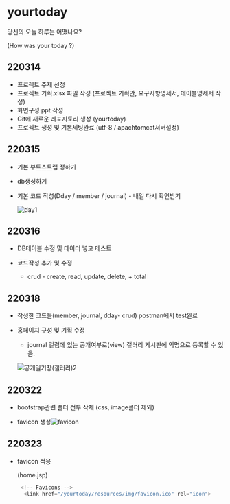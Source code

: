 # yourtoday
당신의 오늘 하루는 어땠나요?

(How was your today ?)



## 220314

- 프로젝트 주제 선정
- 프로젝트 기획.xlsx 파일 작성 (프로젝트 기획안, 요구사항명세서, 테이블명세서 작성)
- 화면구성 ppt 작성
- Git에 새로운 레포지토리 생성 (yourtoday)
- 프로젝트 생성 및 기본세팅완료 (utf-8 / apachtomcat서버설정)



## 220315

- 기본 부트스트랩 정하기

- db생성하기

- 기본 코드 작성(Dday / member / journal)   - 내일 다시 확인받기

  ![day1](https://user-images.githubusercontent.com/95202440/158411896-0726a21a-4261-4ac8-a6f5-26f797ca204c.JPG)

## 220316

- DB테이블 수정 및 데이터 넣고 테스트

- 코드작성 추가 및 수정

  - crud - create, read, update, delete,  + total



## 220318

- 작성한 코드들(member, journal, dday- crud)  postman에서 test완료

- 홈페이지 구성 및 기획 수정 

  - journal 컬럼에 있는  공개여부로(view)  갤러리 게시판에 익명으로 등록할 수 있음.

  ![공개일기장(갤러리)2](https://user-images.githubusercontent.com/95202440/159017912-fb3892e6-04a1-4717-b1df-150f82900129.jpg)

## 220322

- bootstrap관련 폴더 전부 삭제 (css, image폴더 제외)

- favicon 생성![favicon](https://user-images.githubusercontent.com/95202440/159693720-f743a0b0-f73e-4a22-acee-6b6124b070cf.png)

  

## 220323

- favicon 적용

  (home.jsp)

  ```javascript
   <!-- Favicons -->
  	<link href="/yourtoday/resources/img/favicon.ico" rel="icon">
  ```

  

